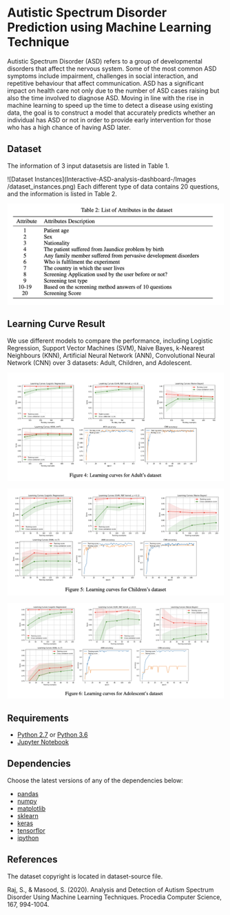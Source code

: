 # Autistic Spectrum Disorder Prediction using Machine Learning Technique

Autistic Spectrum Disorder (ASD) refers to a group of developmental disorders that affect the nervous system. Some of the most common ASD symptoms include impairment, challenges in social interaction, and repetitive behaviour that affect communication. ASD has a significant impact on health care not only due to the number of ASD cases raising but also the time involved to diagnose ASD. Moving in line with the rise in machine learning to speed up the time to detect a disease using existing data, the goal is to construct a model that accurately predicts whether an individual has ASD or not in order to provide early intervention for those who has a high chance of having ASD later. 

## Dataset

The information of 3 input datasetsis are listed in Table 1.

![Dataset Instances](Interactive-ASD-analysis-dashboard-/Images
/dataset_instances.png)
Each different type of data contains 20 questions, and the information is listed in Table 2.

![Dataset Attribute](Images\dataset_attribute.png)

## Learning Curve Result

We use different models to compare the performance, including Logistic Regression, Support Vector Machines (SVM), Naive Bayes, k-Nearest Neighbours (KNN), Artificial Neural Network (ANN), Convolutional Neural Network (CNN) over 3 datasets: Adult, Children, and Adolescent. 

![Adult Learning Curve](Images\adult_learning_curve.png)

![Children Learning Curve](Images\children_learning_curve.png)

![Adolescent Learning Curve](Images\adolescent_learning_curve.png)

## Requirements

* [Python 2.7](https://www.python.org/download/releases/2.7/) or [Python 3.6](https://www.python.org/downloads/release/python-360/)
* [Jupyter Notebook](http://jupyter.org/)

## Dependencies

Choose the latest versions of any of the dependencies below:

* [pandas](https://pandas.pydata.org/)
* [numpy](http://www.numpy.org/)
* [matplotlib](https://matplotlib.org/)
* [sklearn](http://scikit-learn.org/stable/)
* [keras](https://keras.io/)
* [tensorflor](https://www.tensorflow.org/)
* [ipython](https://ipython.org/)

## References

The dataset copyright  is located in dataset-source file.

Raj, S., & Masood, S. (2020). Analysis and Detection of Autism Spectrum Disorder Using Machine Learning Techniques. Procedia Computer Science, 167, 994-1004.
